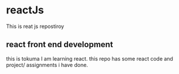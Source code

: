 # reactJs
This is reat js repostiroy
<h2> react front end development </h2>
<p> this is tokuma I am learning react. this repo has some react code and project/ assignments i have done.</p>
